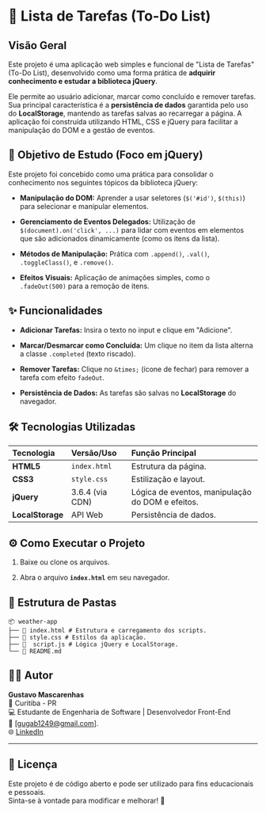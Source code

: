 
# 📝 Lista de Tarefas (To-Do List)



## Visão Geral



Este projeto é uma aplicação web simples e funcional de "Lista de Tarefas" (To-Do List), desenvolvido como uma forma prática de **adquirir conhecimento e estudar a biblioteca jQuery**.



Ele permite ao usuário adicionar, marcar como concluído e remover tarefas. Sua principal característica é a **persistência de dados** garantida pelo uso do **LocalStorage**, mantendo as tarefas salvas ao recarregar a página. A aplicação foi construída utilizando HTML, CSS e jQuery para facilitar a manipulação do DOM e a gestão de eventos.



## 🎯 Objetivo de Estudo (Foco em jQuery)



Este projeto foi concebido como uma prática para consolidar o conhecimento nos seguintes tópicos da biblioteca jQuery:



* **Manipulação do DOM:** Aprender a usar seletores (`$('#id')`, `$(this)`) para selecionar e manipular elementos.

* **Gerenciamento de Eventos Delegados:** Utilização de `$(document).on('click', ...)` para lidar com eventos em elementos que são adicionados dinamicamente (como os itens da lista).

* **Métodos de Manipulação:** Prática com `.append()`, `.val()`, `.toggleClass()`, e `.remove()`.

* **Efeitos Visuais:** Aplicação de animações simples, como o `.fadeOut(500)` para a remoção de itens.



## ✨ Funcionalidades



* **Adicionar Tarefas:** Insira o texto no input e clique em "Adicione".

* **Marcar/Desmarcar como Concluída:** Um clique no item da lista alterna a classe `.completed` (texto riscado).

* **Remover Tarefas:** Clique no `&times;` (ícone de fechar) para remover a tarefa com efeito `fadeOut`.

* **Persistência de Dados:** As tarefas são salvas no **LocalStorage** do navegador.



## 🛠️ Tecnologias Utilizadas

| Tecnologia | Versão/Uso | Função Principal |
| :--- | :--- | :--- |
| **HTML5** | `index.html` | Estrutura da página. |
| **CSS3** | `style.css` | Estilização e layout. |
| **jQuery** | 3.6.4 (via CDN) | Lógica de eventos, manipulação do DOM e efeitos. |
| **LocalStorage** | API Web | Persistência de dados. |





## ⚙️ Como Executar o Projeto



1.  Baixe ou clone os arquivos.

2.  Abra o arquivo **`index.html`** em seu navegador.




## 📁 Estrutura de Pastas <a id="estrutura-de-pastas"></a>

```
📦 weather-app
├── 📄 index.html # Estrutura e carregamento dos scripts. 
├── 📄 style.css # Estilos da aplicação. 
├── 📄  script.js # Lógica jQuery e LocalStorage.
└── 📜 README.md
```


## 👨‍💻 Autor <a id="autor"></a>

**Gustavo Mascarenhas**  
📍 Curitiba - PR  
💻 Estudante de Engenharia de Software | Desenvolvedor Front-End  
📧 [gugab1249@gmail.com].  
🌐 [LinkedIn](https://www.linkedin.com/in/gustavo-mascarenhas-a3b570297/) 

---

## 📝 Licença

Este projeto é de código aberto e pode ser utilizado para fins educacionais e pessoais.  
Sinta-se à vontade para modificar e melhorar! 🚀




